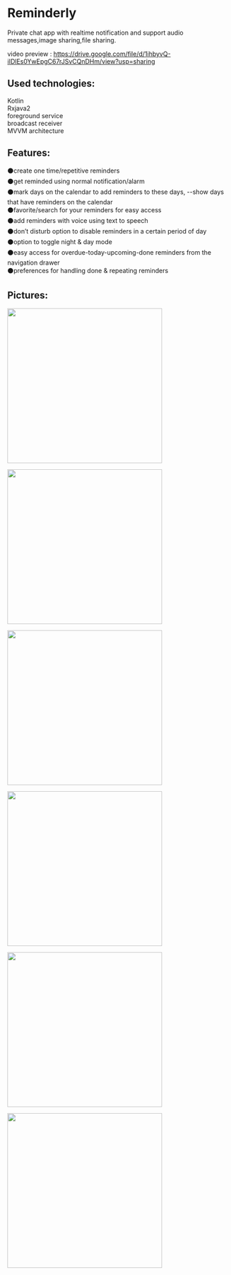 # Reminderly
Private chat app with realtime notification and support audio messages,image sharing,file sharing.

video preview : https://drive.google.com/file/d/1ihbyvQ-iIDlEs0YwEpgC67rJSvCQnDHm/view?usp=sharing

Used technologies:<br>
-------------------
Kotlin<br>
Rxjava2<br>
foreground service<br>
broadcast receiver <br>
MVVM architecture <br>

Features:<br>
----------
⚫create one time/repetitive reminders<br>
⚫get reminded using normal notification/alarm<br>
⚫mark days on the calendar to add reminders to these days, --show days that have reminders on the calendar<br>
⚫favorite/search for your reminders for easy access<br>
⚫add reminders with voice using text to speech<br>
⚫don’t disturb option to disable reminders in a certain period of day<br>
⚫option to toggle night & day mode <br>
⚫easy access for overdue-today-upcoming-done reminders from the navigation drawer<br>
⚫preferences for handling done & repeating reminders<br>

Pictures:<br>
---------

 <img src="https://cdn.discordapp.com/attachments/566581417606119424/697947040704888902/2020_04_10_01_02_31.jpg" width="350"><br>
 
 <img src=" https://cdn.discordapp.com/attachments/566581417606119424/697947056467214457/2020_04_10_01_03_08.jpg" width="350"><br>
 
  <img src="https://cdn.discordapp.com/attachments/566581417606119424/697947057880825976/2020_04_10_01_03_14.jpg" width="350"><br>
  
   <img src="https://cdn.discordapp.com/attachments/566581417606119424/697947068114796624/2020_04_10_01_03_51.jpg" width="350"><br>
   
   <img src="https://cdn.discordapp.com/attachments/566581417606119424/697947056467214457/2020_04_10_01_03_08.jpg" width="350"><br>
   
   <img src="https://cdn.discordapp.com/attachments/566581417606119424/697947071826886731/2020_04_10_01_05_39.jpg" width="350"><br>
   
 
 

 







